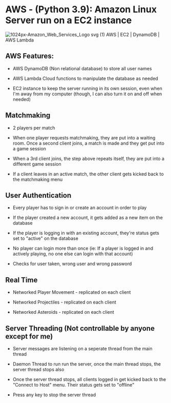 # AWS - (Python 3.9): Amazon Linux Server run on a EC2 instance
![1024px-Amazon_Web_Services_Logo svg (1)](https://user-images.githubusercontent.com/46793138/197844527-8bba5ee7-bd19-4c5f-b0bc-471f07bbf490.png)
AWS | EC2 | DynamoDB | AWS Lambda
## AWS Features:
- AWS DynamoDB (Non relational database) to store all user names

- AWS Lambda Cloud functions to manipulate the database as needed

- EC2 instance to keep the server running in its own session, even when I'm away from my computer (though, I can also turn it on and off when needed)

## Matchmaking
- 2 players per match

- When one player requests matchmaking, they are put into a waiting room. Once a second client joins, a match is made and they get put into a game session

- When a 3rd client joins, the step above repeats itself, they are put into a different game session

- If a client leaves in an active match, the other client gets kicked back to the matchmaking menu
## User Authentication
- Every player has to sign in or create an account in order to play

- If the player created a new account, it gets added as a new item on the database

- If the player is logging in with an existing account, they're status gets set to "active" on the database

- No player can login more than once (ie: If a player is logged in and actively playing, no one else can login with that account)

- Checks for user taken, wrong user and wrong password
## Real Time
- Networked Player Movement - replicated on each client

- Networked Projectiles - replicated on each client
 
- Networked Asteroids - replicated on each client
## Server Threading (Not controllable by anyone except for me)
- Server messages are listening on a seperate thread from the main thread

- Daemon Thread to run run the server, once the main thread stops, the server thread stops also

- Once the server thread stops, all clients logged in get kicked back to the "Connect to Host" menu. Their status gets set to "offline"

- Press any key to stop the server thread
